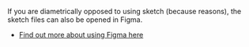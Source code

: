 If you are diametrically opposed to using sketch (because reasons), the sketch files can also be opened in Figma.
 - [Find out more about using Figma here](https://www.figma.com)
